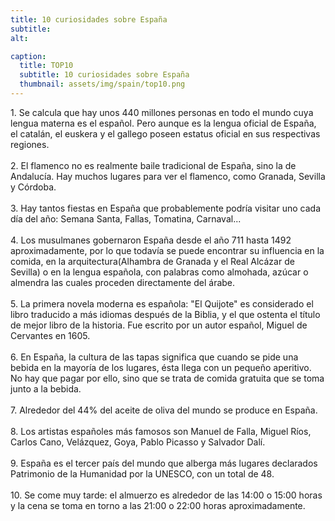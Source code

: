 ```yaml
---
title: 10 curiosidades sobre España
subtitle:  
alt: 

caption:
  title: TOP10
  subtitle: 10 curiosidades sobre España
  thumbnail: assets/img/spain/top10.png
---
```

<div style="text-align: left">
1. Se calcula que hay unos 440 millones personas en todo el mundo cuya lengua materna es el español. Pero aunque es la lengua oficial de España, el catalán, el euskera y el gallego poseen estatus oficial en sus respectivas regiones.<br><br>
2. El flamenco no es realmente baile tradicional de España, sino la de Andalucía. Hay muchos lugares para ver el flamenco, como Granada, Sevilla y Córdoba.<br><br>
3. Hay tantos fiestas en España que probablemente podría visitar uno cada día del año: Semana Santa, Fallas, Tomatina, Carnaval...<br><br>
4. Los musulmanes gobernaron España desde el año 711 hasta 1492 aproximadamente, por lo que todavía se puede encontrar su influencia en la comida, en la arquitectura(Alhambra de Granada y el Real Alcázar de Sevilla) o en la lengua española, con palabras como almohada, azúcar o almendra las cuales proceden directamente del árabe.<br><br>
5. La primera novela moderna es española: "El Quijote" es considerado el libro traducido a más idiomas después de la Biblia, y el que ostenta el título de mejor libro de la historia. Fue escrito por un autor español, Miguel de Cervantes en 1605.<br><br>
6. En España, la cultura de las tapas significa que cuando se pide una bebida en la mayoría de los lugares, ésta llega con un pequeño aperitivo. No hay que pagar por ello, sino que se trata de comida gratuita que se toma junto a la bebida.<br><br>
7. Alrededor del 44% del aceite de oliva del mundo se produce en España.<br><br>
8. Los artistas españoles más famosos son Manuel de Falla, Miguel Ríos, Carlos Cano, Velázquez, Goya, Pablo Picasso y Salvador Dalí.<br><br>
9. España es el tercer país del mundo que alberga más lugares declarados Patrimonio de la Humanidad por la UNESCO, con un total de 48.<br><br>
10. Se come muy tarde: el almuerzo es alrededor de las 14:00 o 15:00 horas y la cena se toma en torno a las 21:00 o 22:00 horas aproximadamente.
</div>

